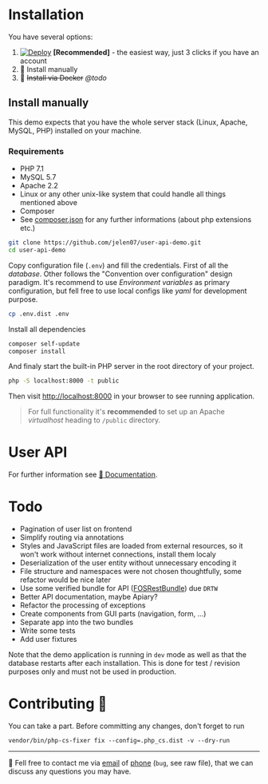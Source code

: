 # Installation

You have several options:
1. [![Deploy](https://www.herokucdn.com/deploy/button.svg)](https://heroku.com/deploy) **[Recommended]** - the easiest way, just 3 clicks if you have an account
1. :wrench: Install manually
1. :whale: ~~Install via Docker~~ *@todo*

## Install manually

This demo expects that you have the whole server stack (Linux, Apache, MySQL, PHP) installed on your machine.

### Requirements
- PHP 7.1
- MySQL 5.7
- Apache 2.2
- Linux or any other unix-like system that could handle all things mentioned above
- Composer
- See [composer.json](/composer.json) for any further informations (about php extensions etc.)

```bash
git clone https://github.com/jelen07/user-api-demo.git
cd user-api-demo
```

Copy configuration file (`.env`) and fill the credentials. First of all the *database*. Other follows the "Convention over configuration" design paradigm.
It's recommend to use *Environment variables* as primary configuration, but fell free to use local configs like *yaml* for development purpose.

```bash
cp .env.dist .env
```

Install all dependencies

```bash
composer self-update
composer install
```

And finaly start the built-in PHP server in the root directory of your project.

```bash
php -S localhost:8000 -t public
```

Then visit [http://localhost:8000](http://localhost:8000) in your browser to see running application.

> For full functionality it's **recommended** to set up an Apache *virtualhost* heading to `/public` directory.

# User API
For further information see [:blue_book: Documentation](docs/index.md).

# Todo
- Pagination of user list on frontend
- Simplify routing via annotations
- Styles and JavaScript files are loaded from external resources, so it won't work without internet connections, install them localy
- Deserialization of the user entity without unnecessary encoding it
- File structure and namespaces were not chosen thoughtfully, some refactor would be nice later
- Use some verified bundle for API ([FOSRestBundle](https://github.com/FriendsOfSymfony/FOSRestBundle)) due `DRTW`
- Better API documentation, maybe Apiary?
- Refactor the processing of exceptions
- Create components from GUI parts (navigation, form, ...)
- Separate app into the two bundles
- Write some tests
- Add user fixtures

Note that the demo application is running in `dev` mode as well as that the database restarts after each installation. This is done for test / revision purposes only and must not be used in production. 

# Contributing :busts_in_silhouette:
You can take a part. Before committing any changes, don't forget to run
```
vendor/bin/php-cs-fixer fix --config=.php_cs.dist -v --dry-run
```

---

:email: Fell free to contact me via [email](mailto:MoraviaD1@gmail.com) of [phone](tel:+0420774553322) (`bug`, see raw file), that we can discuss any questions you may have. 
